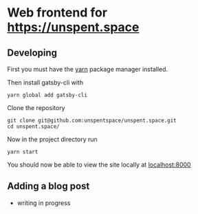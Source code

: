 # Web frontend for https://unspent.space

## Developing

First you must have the [yarn](https://yarnpkg.com/getting-started/install) package manager installed.

Then install gatsby-cli with

```
yarn global add gatsby-cli
```

Clone the repository

```
git clone git@github.com:unspentspace/unspent.space.git
cd unspent.space/
```

Now in the project directory run

```
yarn start
```

You should now be able to view the site locally at [localhost:8000](http://localhost:8000/)

## Adding a blog post

- writing in progress
